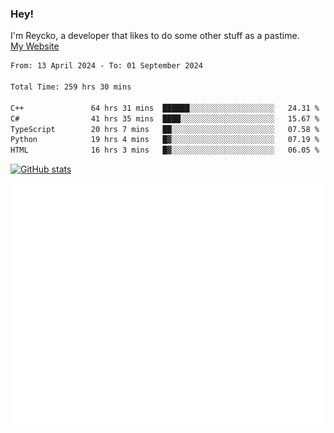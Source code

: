 ### Hey!
I'm Reycko, a developer that likes to do some other stuff as a pastime.  
[My Website](https://reycko.root.sx)

<!--START_SECTION:wakasection-->

```txt
From: 13 April 2024 - To: 01 September 2024

Total Time: 259 hrs 30 mins

C++               64 hrs 31 mins  ██████░░░░░░░░░░░░░░░░░░░   24.31 %
C#                41 hrs 35 mins  ████░░░░░░░░░░░░░░░░░░░░░   15.67 %
TypeScript        20 hrs 7 mins   ██░░░░░░░░░░░░░░░░░░░░░░░   07.58 %
Python            19 hrs 4 mins   █▓░░░░░░░░░░░░░░░░░░░░░░░   07.19 %
HTML              16 hrs 3 mins   █▓░░░░░░░░░░░░░░░░░░░░░░░   06.05 %
```

<!--END_SECTION:wakasection-->

[![GitHub stats](https://github-readme-stats.vercel.app/api?username=Reycko&show_icons=true&theme=dark&hide_title=true&count_private=true)](https://github.com/anuraghazra/github-readme-stats)

![Metrics](/github-metrics.svg)
